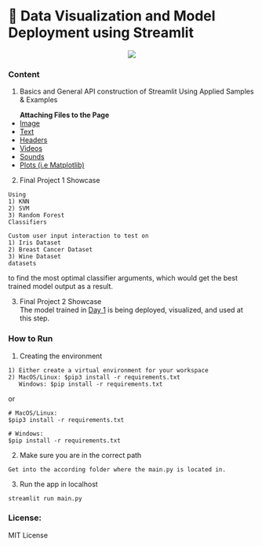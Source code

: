 # 👾 Data Visualization and Model Deployment using Streamlit 

<p align="center">
	<img src="https://globalaihub.com/wp-content/uploads/2021/02/logo-1.png" />
</p>

### Content

1. Basics and General API construction of Streamlit Using Applied Samples & Examples
<ul>
	<b>Attaching Files to the Page</b>
		<u><li>Image</li>
		<li>Text</li>
		<li>Headers</li>
		<li>Videos</li>
		<li>Sounds</li>
			<li>Plots (i.e Matplotlib)</li></u>
</ul>

2. Final Project 1 Showcase
```
Using
1) KNN
2) SVM
3) Random Forest
Classifiers
```
```
Custom user input interaction to test on 
1) Iris Dataset
2) Breast Cancer Dataset
3) Wine Dataset
datasets
```
to find the most optimal classifier arguments, which would get the best trained model output as a result.

3. Final Project 2 Showcase  <br>
The model trained in [Day 1]() is being deployed, visualized, and used at this step.


### How to Run
1. Creating the environment
```
1) Either create a virtual environment for your workspace
2) MacOS/Linux: $pip3 install -r requirements.txt
   Windows: $pip install -r requirements.txt
```
or
```
# MacOS/Linux:
$pip3 install -r requirements.txt

# Windows:
$pip install -r requirements.txt
```
2. Make sure you are in the correct path
```
Get into the according folder where the main.py is located in.
```
3. Run the app in localhost
```
streamlit run main.py
```
	
### License:
MIT License
